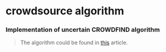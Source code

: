 # crowdsource algorithm

### Implementation of uncertain CROWDFIND algorithm
> The algorithm could be found in [this](https://ieeexplore.ieee.org/abstract/document/6816715/) article.
